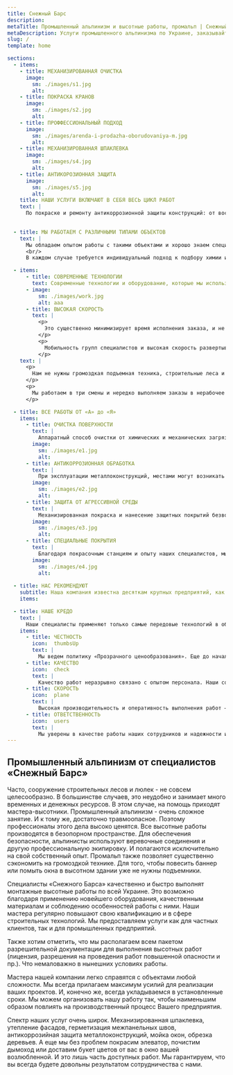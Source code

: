 ```yaml
---
title: Снежный Барс
description: 
metaTitle: Промышленный альпинизм и высотные работы, промальп | Снежный Барс
metaDescription: Услуги промышленного альпинизма по Украине, заказывайте строительные работы на высоте ☎+38 (096) 555-30-92 от компании Снежный Барс.
slug: /
template: home

sections:
  - items:
    - title: МЕХАНИЗИРОВАННАЯ ОЧИСТКА
      image:
        sm: ./images/s1.jpg
        alt: 
    - title: ПОКРАСКА КРАНОВ
      image:
        sm: ./images/s2.jpg
        alt: 
    - title: ПРОФФЕССИОНАЛЬНЫЙ ПОДХОД
      image:
        sm: ./images/arenda-i-prodazha-oborudovaniya-m.jpg
        alt: 
    - title: МЕХАНИЗИРОВАННАЯ ШПАКЛЕВКА
      image:
        sm: ./images/s4.jpg
        alt: 
    - title: АНТИКОРОЗИОННАЯ ЗАЩИТА
      image:
        sm: ./images/s5.jpg
        alt: 
    title: НАШИ УСЛУГИ ВКЛЮЧАЮТ В СЕБЯ ВЕСЬ ЦИКЛ РАБОТ
    text: |
      По покраске и ремонту антикоррозионной защиты конструкций: от восстановления поврежденных участков, подготовки и очистки поверхности до нанесения финишного слоя.

  
  - title: МЫ РАБОТАЕМ С РАЗЛИЧНЫМИ ТИПАМИ ОБЪЕКТОВ
    text: |
      Мы обладаем опытом работы с такими объектами и хорошо знаем специфику работ с ними.
      <br/>
      В каждом случае требуется индивидуальный подход к подбору химии и оборудования.

  - items:
      - title: СОВРЕМЕННЫЕ ТЕХНОЛОГИИ
        text: Современные технологии и оборудование, которые мы используем в работе, дают возможность быстро реализовывать масштабные проекты на любой высоте, независимо от количества объектов и расстояний между ними.
      - image:
          sm: ./images/work.jpg
          alt: aaa
      - title: ВЫСОКАЯ СКОРОСТЬ
        text: |
          <p>
            Это существенно минимизирует время исполнения заказа, и не наносит ущерба качеству работы.
          </p>
          <p>
            Мобильность групп специалистов и высокая скорость развертывания комплекса позволяет нам обслуживать даже несколько объектов на предприятии одновременно.
          </p>
    text: |
      <p>
        Нам не нужны громоздкая подъемная техника, строительные леса и люльки. Мы используем высококлассное альпинистское снаряжение. Это существенно снижает стоимость высотных работ и их длительность. Кроме того, промышленный альпинизм позволяет производить работы в труднодоступных местах и быстро красить сложные поверхности.
      </p>
      <p>
        Мы работаем в три смены и нередко выполняем заказы в нерабочее время. Например, днем ваше предприятие сможет функционировать в обычном режиме. А наши специалисты-высотники проведут ремонтные работы вечером или ночью.
      </p> 

  - title: ВСЕ РАБОТЫ ОТ «А» до «Я»
    items:
      - title: ОЧИСТКА ПОВЕРХНОСТИ
        text: |
          Аппаратный способ очистки от химических и механических загрязнений – это не только способ придать конструкции опрятный вид. Но и ключевой элемент защиты от коррозионных процессов. Наши промышленные альпинисты используют лучшие аппараты высокого и сверхвысокого давления. Именно благодаря такой очистке поверхности перед нанесением защитного слоя, он будет долго и крепко держаться.
        image:
          sm: ./images/e1.jpg
          alt:
      - title: АНТИКОРРОЗИОННАЯ ОБРАБОТКА
        text: |
          При эксплуатации металлоконструкций, местами могут возникать участки коррозии. В этом случае нужно приостановить или замедлить разрушение металла. Поврежденные участки необходимо зачистить и обработать преобразователем ржавчины. Это создает на таких участках металлоконструкции пленку, которая изолирует этот участок от доступа кислорода. И, таким образом, консервирует коррозийные процессы.
        image:
          sm: ./images/e2.jpg
          alt:
      - title: ЗАЩИТА ОТ АГРЕССИВНОЙ СРЕДЫ
        text: |
          Механизированная покраска и нанесение защитных покрытий безвоздушным способом оптимальна для многих объектов с агрессивными условиями эксплуатации. Как для сложных металлоконструкций, так и для железобетонных поверхностей, такая технология позволяет качественно покрасить огромные объемы в кратчайшие сроки. А значит – минимизировать потери, связанные с простоем производственных мощностей предприятия.
        image:
          sm: ./images/e3.jpg
          alt:
      - title: СПЕЦИАЛЬНЫЕ ПОКРЫТИЯ
        text: |
          Благодаря покрасочным станциям и опыту наших специалистов, мы смогли механизировать процесс нанесения различных тяжелых материалов. Например, гуммирование жидкой резиной, нанесение штукатурки, декоративных покрытий и огнезащиты. А также, покрытие новейшими полимерными промышленными материалами — самые востребованные услуги в нашей сфере.
        image:
          sm: ./images/e4.jpg
          alt:
    
  - title: НАС РЕКОМЕНДУЮТ
    subtitle: Наша компания известна десяткам крупных предприятий, как добросовестный и надежный подрядчик.
    items:         

  - title: НАШЕ КРЕДО
    text: |
      Наши специалисты применяют только самые передовые технологий в области промышленного альпинизма и антикоррозийной защиты. А непрерывное развитие компании гарантирует максимум безопасности и оперативности. Как с клиентами, так и партнерами, мы придерживаемся четырех основных принципов сотрудничества:
    items:
      - title: ЧЕСТНОСТЬ
        icon:  thumbsUp
        text: |
          Мы ведем политику «Прозрачного ценообразования». Еще до начала работ, мы честно проведем расчеты по вашему объекту. Вы не столкнетесь со скрытыми доплатами или непредвиденными расходами. Мы сообщим вам конечную стоимость услуги до момента заключения сделки. При необходимости, раскроем и объясним вам все этапы работ по проекту и издержки, связанные с их выполнением.
      - title: КАЧЕСТВО
        icon:  check
        text: |
          Качество работ неразрывно связано с опытом персонала. Наши сотрудники любят свою работу и трудятся с высокой самоотдачей. Именно поэтому, наше предприятие не испытывает текучести кадров. Все сотрудники работают у нас уже много лет. Кроме того, они обладают высокой внутренней мотивацией и чувством ответственности. Мы ориентированы на результат и правильно понимаем ожидания наших клиентов. Вы можете рассчитывать на долгий срок службы обработанных нами объектов.
      - title: СКОРОСТЬ
        icon:  plane
        text: |
          Высокая производительность и оперативность выполнения работ – наше главное конкурентное преимущество. Мы ценим время и знаем, как это важно для наших клиентов. При необходимости, мы готовы организовать даже трёхсменную работу на объекте. Кроме того, мы обладаем качественным современным оборудованием. Которое рассчитано на работу с крупными объектами и большими объемами.        
      - title: ОТВЕТСТВЕННОСТЬ
        icon:  users
        text: |
          Мы уверены в качестве работы наших сотрудников и надежности используемых материалов. Именно поэтому, мы готовы нести за них ответственность в виде гарантийных сроков эксплуатации. В зависимости от вида работ и типа объекта, мы всегда рассчитываем гарантированный срок службы. В течении которого, все риски покрываются за наш счет.        
---
```

## Промышленный альпинизм от специалистов «Снежный Барс»
Часто, сооружение строительных лесов и люлек - не совсем целесообразно. В большинстве случаев, это неудобно и занимает много временных и денежных ресурсов. В этом случае, на помощь приходят мастера-высотники. Промышленный альпинизм - очень сложное занятие. И к тому же, достаточно травмоопасное. Поэтому профессионалы этого дела высоко ценятся. Все высотные работы производятся в безопорном пространстве. Для обеспечения безопасности, альпинисты используют веревочные соединения и другую профессиональную экипировку. И полагаются исключительно на свой собственный опыт. Промальп также позволяет существенно сэкономить на громоздкой технике. Для того, чтобы повесить баннер или помыть окна в высотном здании уже не нужны подъемники.


Специалисты «Снежного Барса» качественно и быстро выполнят монтажные высотные работы по всей Украине. Это возможно благодаря применению новейшего оборудования, качественным материалам и соблюдению особенностей работы с ними. Наши мастера регулярно повышают свою квалификацию и в сфере строительных технологий. Мы предоставляем услуги как для частных клиентов, так и для промышленных предприятий.


Также хотим отметить, что мы располагаем всем пакетом разрешительной документации для выполнения высотных работ (лицензия, разрешения на проведения работ повышенной опасности и пр.). Что немаловажно в нынешних условиях работы.



Мастера нашей компании легко справятся с объектами любой сложности. Мы всегда прилагаем максимум усилий для реализации ваших проектов. И, конечно же, всегда укладываемся в установленные сроки. Мы можем организовать нашу работу так, чтобы наименьшим образом повлиять на производственный процесс Вашего предприятия.


Спектр наших услуг очень широк. Механизированная шпаклевка, утепление фасадов, герметизация межпанельных швов, антикоррозийная защита металлоконструкций, мойка окон, обрезка деревьев. А еще мы без проблем покрасим элеватор, почистим дымоход или доставим букет цветов от вас в окно вашей возлюбленной. И это лишь часть доступных работ. Мы гарантируем, что вы всегда будете довольны результатом сотрудничества с нами.
